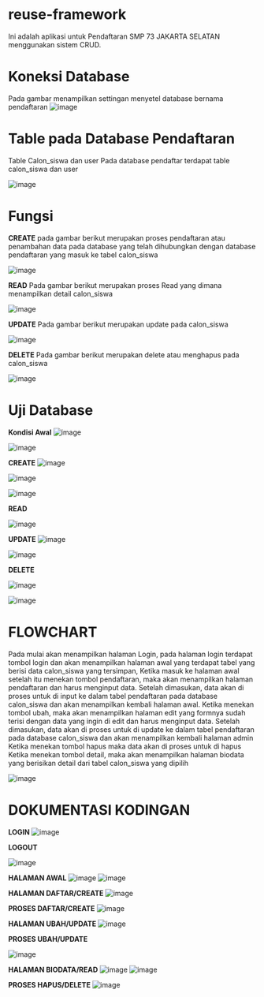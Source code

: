 # reuse-framework
Ini adalah aplikasi untuk Pendaftaran SMP 73 JAKARTA SELATAN menggunakan sistem CRUD.

# Koneksi Database
Pada gambar menampilkan settingan menyetel database bernama pendaftaran
![image](https://user-images.githubusercontent.com/81188572/177024476-9603eb02-2f5e-430e-ae0a-f17c7d31dc11.png)

# Table pada Database Pendaftaran
Table Calon_siswa dan user
Pada database pendaftar terdapat table calon_siswa dan user

![image](https://user-images.githubusercontent.com/81188572/177024512-6198989d-1688-44a0-bb99-96e130cff2e1.png)

# Fungsi
**CREATE**
pada gambar berikut merupakan proses pendaftaran atau penambahan data pada database yang telah dihubungkan dengan database pendaftaran yang masuk ke tabel calon_siswa

![image](https://user-images.githubusercontent.com/81188572/177024685-8841a77b-5c20-4245-9ef1-d5eeecd4392c.png)

**READ**
Pada gambar berikut merupakan proses Read yang dimana menampilkan detail calon_siswa

![image](https://user-images.githubusercontent.com/81188572/177024930-ce5c4fa4-9ae9-49c0-9d05-7d44cdd35f3d.png)


**UPDATE**
Pada gambar berikut merupakan update pada calon_siswa

![image](https://user-images.githubusercontent.com/81188572/177025051-770d972b-a89e-4929-914c-a421c1fc8d86.png)

**DELETE**
Pada gambar berikut merupakan delete atau menghapus pada calon_siswa

![image](https://user-images.githubusercontent.com/81188572/177025105-94bd13fd-f7ea-4411-a5f1-507794b2a26b.png)


# Uji Database
**Kondisi Awal**
![image](https://user-images.githubusercontent.com/81188572/177028588-92612fdf-e737-41c6-8e41-201a50aed073.png)

![image](https://user-images.githubusercontent.com/81188572/177028607-a199f8f3-caf6-4832-9b42-e34de4f74dc6.png)

**CREATE**
![image](https://user-images.githubusercontent.com/81188572/177028690-1f02cadd-4d4e-46d1-ad57-f85823b3d268.png)

![image](https://user-images.githubusercontent.com/81188572/177028697-56cf8288-897c-49bd-b611-4c20ac832c6b.png)

![image](https://user-images.githubusercontent.com/81188572/177028718-ad11a913-674e-412e-af0a-c8b6e2b798d4.png)

**READ**

![image](https://user-images.githubusercontent.com/81188572/177028742-400a6d74-3130-476a-9c45-67d936189a32.png)

**UPDATE**
![image](https://user-images.githubusercontent.com/81188572/177028800-19080153-97bb-4493-93ad-f6f84048ceb9.png)

![image](https://user-images.githubusercontent.com/81188572/177028824-ab9d2d72-aeb9-4d45-a9be-eb8a728fd16c.png)

**DELETE**

![image](https://user-images.githubusercontent.com/81188572/177028833-7ed0fa02-043f-4b39-986e-c20143fdf6d1.png)

![image](https://user-images.githubusercontent.com/81188572/177028842-0dd9b51e-c26e-49f8-a1f7-51b20bd7f302.png)


# FLOWCHART
Pada mulai akan menampilkan halaman Login, pada halaman login terdapat tombol login dan akan menampilkan halaman awal yang terdapat tabel yang berisi data calon_siswa yang tersimpan, Ketika masuk ke halaman awal setelah itu menekan tombol pendaftaran, maka akan menampilkan halaman pendaftaran dan harus menginput data. Setelah dimasukan, data akan di proses untuk di input ke dalam tabel pendaftaran pada database calon_siswa dan akan menampilkan kembali halaman awal.
Ketika menekan tombol ubah, maka akan menampilkan halaman edit yang formnya sudah terisi dengan data yang ingin di edit dan harus menginput data. Setelah dimasukan, data akan di proses untuk di update ke dalam tabel pendaftaran pada database calon_siswa dan akan menampilkan kembali halaman admin
Ketika menekan tombol hapus maka data akan di proses untuk di hapus
Ketika menekan tombol detail, maka akan menampilkan halaman biodata yang berisikan detail dari tabel calon_siswa yang dipilih

![image](https://user-images.githubusercontent.com/81188572/177028920-bfbd1b60-a019-4a8c-bd94-a1293b21745e.png)


# DOKUMENTASI KODINGAN

**LOGIN**
![image](https://user-images.githubusercontent.com/81188572/177028998-3393b130-6269-4502-9a96-49aebc1b1e84.png)

**LOGOUT**

![image](https://user-images.githubusercontent.com/81188572/177029025-f8e736b5-05ab-461b-93c0-4a41bc747c75.png)

**HALAMAN AWAL**
![image](https://user-images.githubusercontent.com/81188572/177029152-ba3196cc-8e8a-45a5-991f-eda4638c3f2c.png)
![image](https://user-images.githubusercontent.com/81188572/177029163-79893475-10cc-4307-a13f-868735cb46de.png)

**HALAMAN DAFTAR/CREATE**
![image](https://user-images.githubusercontent.com/81188572/177029199-3ae9326d-647e-4dce-b90b-c5036379c5ad.png)

**PROSES DAFTAR/CREATE**
![image](https://user-images.githubusercontent.com/81188572/177029213-c793c1e5-7ccc-4ce5-acd1-defb4d66c3ab.png)

**HALAMAN UBAH/UPDATE**
![image](https://user-images.githubusercontent.com/81188572/177029241-ccbf7528-0278-43da-bbfd-04a2952c1df0.png)

**PROSES UBAH/UPDATE**

![image](https://user-images.githubusercontent.com/81188572/177029271-c858eb6e-29b8-4b3b-925e-ed5f90ef5f5f.png)

**HALAMAN BIODATA/READ**
![image](https://user-images.githubusercontent.com/81188572/177029316-0fc657aa-84e9-4bfe-b2bb-6adb5cec4464.png)
![image](https://user-images.githubusercontent.com/81188572/177029326-d32f344f-b6ce-4c2c-8025-557143d32c70.png)

**PROSES HAPUS/DELETE**
![image](https://user-images.githubusercontent.com/81188572/177029380-a8cc1fd6-3bdb-4b73-ad1f-e9435ef6d72f.png)





